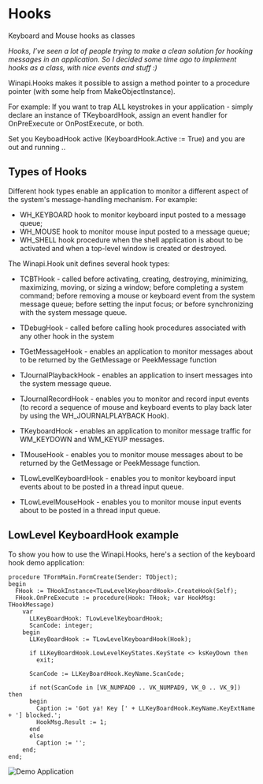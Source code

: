 # Hooks
Keyboard and Mouse hooks as classes

*Hooks, I’ve seen a lot of people trying to make a clean solution for hooking messages in an application. So I decided some time ago to implement hooks as a class, with nice events and stuff :)*

Winapi.Hooks makes it possible to assign a method pointer to a procedure pointer (with some help from MakeObjectInstance).

For example: If you want to trap ALL keystrokes in your application - simply declare an instance of TKeyboardHook, assign an event handler for OnPreExecute or OnPostExecute, or both.

Set you KeyboadHook active (KeyboardHook.Active := True) and you are out and running ..

## Types of Hooks
Different hook types enable an application to monitor a different aspect of the system's message-handling mechanism.
For example:

- WH_KEYBOARD hook to monitor keyboard input posted to a message queue;
- WH_MOUSE hook to monitor mouse input posted to a message queue;
- WH_SHELL hook procedure when the shell application is about to be activated and when a top-level window is created or destroyed.

The Winapi.Hook unit defines several hook types:

- TCBTHook - called before activating, creating, destroying, minimizing, maximizing, moving, or sizing a window; before completing a system command; before removing a mouse or keyboard event from the system message queue; before setting the input focus; or before synchronizing with the system message queue.

- TDebugHook - called before calling hook procedures associated with any other hook in the system

- TGetMessageHook - enables an application to monitor messages about to be returned by the GetMessage or PeekMessage function

- TJournalPlaybackHook - enables an application to insert messages into the system message queue.

- TJournalRecordHook - enables you to monitor and record input events (to record a sequence of mouse and keyboard events to play back later by using the WH_JOURNALPLAYBACK Hook).

- TKeyboardHook - enables an application to monitor message traffic for WM_KEYDOWN and WM_KEYUP messages.

- TMouseHook - enables you to monitor mouse messages about to be returned by the GetMessage or PeekMessage function.

- TLowLevelKeyboardHook - enables you to monitor keyboard input events about to be posted in a thread input queue.

- TLowLevelMouseHook - enables you to monitor mouse input events about to be posted in a thread input queue.

## LowLevel KeyboardHook example

To show you how to use the Winapi.Hooks, here's a section of the keyboard hook demo application:

```delphi
procedure TFormMain.FormCreate(Sender: TObject);
begin
  FHook := THookInstance<TLowLevelKeyboardHook>.CreateHook(Self);
  FHook.OnPreExecute := procedure(Hook: THook; var HookMsg: THookMessage)
    var
      LLKeyBoardHook: TLowLevelKeyboardHook;
      ScanCode: integer;
    begin
      LLKeyBoardHook := TLowLevelKeyboardHook(Hook);

      if LLKeyBoardHook.LowLevelKeyStates.KeyState <> ksKeyDown then
        exit;

      ScanCode := LLKeyBoardHook.KeyName.ScanCode;

      if not(ScanCode in [VK_NUMPAD0 .. VK_NUMPAD9, VK_0 .. VK_9]) then
      begin
        Caption := 'Got ya! Key [' + LLKeyBoardHook.KeyName.KeyExtName + '] blocked.';
        HookMsg.Result := 1;
      end
      else
        Caption := '';
    end;
end;
```
![Demo Application](https://github.com/JensBorrisholt/Hooks/blob/master/Demo.PNG)
